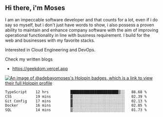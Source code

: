 ## Hi there, i'm Moses

I am an impeccable software developer and that counts for a lot, even if i do say so myself, but i don't just have words to show, i also possess a proven ability to maintain and enhance company software with the aim of improving operational functionality in line with business requirement. I build for the web and businesses with my favorite stacks.

Interested in Cloud Engineering and DevOps.

Check my written blogs
- https://geekdom.vercel.app

[![An image of @adebayomoses's Holopin badges, which is a link to view their full Holopin profile](https://holopin.me/adebayomoses)](https://holopin.io/@adebayomoses)

<!--START_SECTION:waka-->

```txt
TypeScript    12 hrs          ██████████████████████▒░░   88.68 %
CSS           19 mins         ▓░░░░░░░░░░░░░░░░░░░░░░░░   02.39 %
Git Config    17 mins         ▓░░░░░░░░░░░░░░░░░░░░░░░░   02.13 %
Docker        16 mins         ▓░░░░░░░░░░░░░░░░░░░░░░░░   02.05 %
SQL           14 mins         ▒░░░░░░░░░░░░░░░░░░░░░░░░   01.73 %
```

<!--END_SECTION:waka-->
